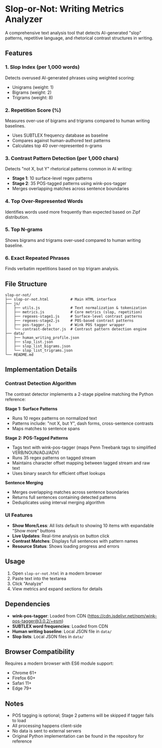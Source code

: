 # Slop-or-Not: Writing Metrics Analyzer

A comprehensive text analysis tool that detects AI-generated "slop" patterns, repetitive language, and rhetorical contrast structures in writing.

## Features

### 1. **Slop Index** (per 1,000 words)
Detects overused AI-generated phrases using weighted scoring:
- Unigrams (weight: 1)
- Bigrams (weight: 2)
- Trigrams (weight: 8)

### 2. **Repetition Score** (%)
Measures over-use of bigrams and trigrams compared to human writing baselines.
- Uses SUBTLEX frequency database as baseline
- Compares against human-authored text patterns
- Calculates top 40 over-represented n-grams

### 3. **Contrast Pattern Detection** (per 1,000 chars)
Detects "not X, but Y" rhetorical patterns common in AI writing:
- **Stage 1**: 10 surface-level regex patterns
- **Stage 2**: 35 POS-tagged patterns using wink-pos-tagger
- Merges overlapping matches across sentence boundaries

### 4. **Top Over-Represented Words**
Identifies words used more frequently than expected based on Zipf distribution.

### 5. **Top N-grams**
Shows bigrams and trigrams over-used compared to human writing baseline.

### 6. **Exact Repeated Phrases**
Finds verbatim repetitions based on top trigram analysis.

## File Structure

```
slop-or-not/
├── slop-or-not.html          # Main HTML interface
├── js/
│   ├── utils.js              # Text normalization & tokenization
│   ├── metrics.js            # Core metrics (slop, repetition)
│   ├── regexes-stage1.js     # Surface-level contrast patterns
│   ├── regexes-stage2.js     # POS-based contrast patterns
│   ├── pos-tagger.js         # Wink POS tagger wrapper
│   └── contrast-detector.js  # Contrast pattern detection engine
├── data/
│   ├── human_writing_profile.json
│   ├── slop_list.json
│   ├── slop_list_bigrams.json
│   └── slop_list_trigrams.json
└── README.md
```

## Implementation Details

### Contrast Detection Algorithm

The contrast detector implements a 2-stage pipeline matching the Python reference:

**Stage 1: Surface Patterns**
- Runs 10 regex patterns on normalized text
- Patterns include: "not X, but Y", dash forms, cross-sentence contrasts
- Maps matches to sentence spans

**Stage 2: POS-Tagged Patterns**
- Tags text with wink-pos-tagger (maps Penn Treebank tags to simplified VERB/NOUN/ADJ/ADV)
- Runs 35 regex patterns on tagged stream
- Maintains character offset mapping between tagged stream and raw text
- Uses binary search for efficient offset lookups

**Sentence Merging**
- Merges overlapping matches across sentence boundaries
- Returns full sentences containing detected patterns
- Deduplicates using interval merging algorithm

### UI Features

- **Show More/Less**: All lists default to showing 10 items with expandable "Show more" buttons
- **Live Updates**: Real-time analysis on button click
- **Contrast Matches**: Displays full sentences with pattern names
- **Resource Status**: Shows loading progress and errors

## Usage

1. Open `slop-or-not.html` in a modern browser
2. Paste text into the textarea
3. Click "Analyze"
4. View metrics and expand sections for details

## Dependencies

- **wink-pos-tagger**: Loaded from CDN (https://cdn.jsdelivr.net/npm/wink-pos-tagger@3.0.2/+esm)
- **SUBTLEX word frequencies**: Loaded from CDN
- **Human writing baseline**: Local JSON file in `data/`
- **Slop lists**: Local JSON files in `data/`

## Browser Compatibility

Requires a modern browser with ES6 module support:
- Chrome 61+
- Firefox 60+
- Safari 11+
- Edge 79+

## Notes

- POS tagging is optional; Stage 2 patterns will be skipped if tagger fails to load
- All processing happens client-side
- No data is sent to external servers
- Original Python implementation can be found in the repository for reference
